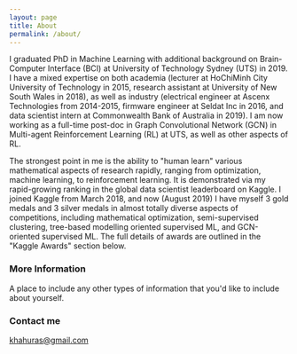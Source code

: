 ```yaml
---
layout: page
title: About
permalink: /about/
---
```


I graduated PhD in Machine Learning with additional background on Brain-Computer Interface (BCI) at University of Technology Sydney (UTS) in 2019. I have a mixed expertise on both academia (lecturer at HoChiMinh City University of Technology in 2015, research assistant at University of New South Wales in 2018), as well as industry (electrical engineer at Ascenx Technologies from 2014-2015, firmware engineer at Seldat Inc in 2016, and data scientist intern at Commonwealth Bank of Australia in 2019). I am now working as a full-time post-doc in Graph Convolutional Network (GCN) in Multi-agent Reinforcement Learning (RL) at UTS, as well as other aspects of RL.

The strongest point in me is the ability to "human learn" various mathematical aspects of research rapidly, ranging from optimization, machine learning, to reinforcement learning. It is demonstrated via my rapid-growing ranking in the global data scientist leaderboard on Kaggle. I joined Kaggle from March 2018, and now (August 2019) I have myself 3 gold medals and 3 silver medals in almost totally diverse aspects of competitions, including mathematical optimization, semi-supervised clustering, tree-based modelling oriented supervised ML, and GCN-oriented supervised ML. The full details of awards are outlined in the "Kaggle Awards" section below.

### More Information

A place to include any other types of information that you'd like to include about yourself.

### Contact me

[khahuras@gmail.com](mailto:khahuras@gmail.com)
